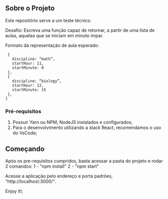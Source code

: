 <!-- ABOUT THE PROJECT -->

## Sobre o Projeto

Este repositório serve a um teste técnico.

Desafio:
Escreva uma função capaz de retornar, a partir de uma lista de aulas, aquelas que se iniciam em minuto ímpar.

Formato da representação de aula esperado:
 ```[
  {
    discipline: “math”,
    startHour: 11,
    startMinute: 0
  },
  {
    discipline: “biology”,
    startHour: 12,
    startMinute: 15
  },
]
```

<!-- GETTING STARTED -->

### Pré-requisitos

1. Possuir Yarn ou NPM, NodeJS instalados e configurados;
2. Para o desenvolvimento utilizando a stack React, recomendamos o uso do VsCode;

## Começando

Após os pre-requisitos cumpridos, basta acessar a pasta do projeto e rodar 2 comandos:
1 - "npm install"
2 - "npm start"

Acesse a aplicação pelo endereço e porta padrões, "http://localhost:3000/".

Enjoy it!;
